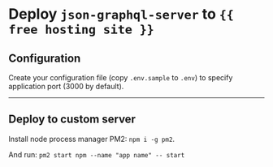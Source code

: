 # Deploy `json-graphql-server` to `{{ free hosting site }}`

## Configuration

Create your configuration file (copy `.env.sample` to `.env`) to specify application port (3000 by default).

---

## Deploy to custom server

Install node process manager PM2: `npm i -g pm2`.

And run:
`pm2 start npm --name "app name" -- start`

